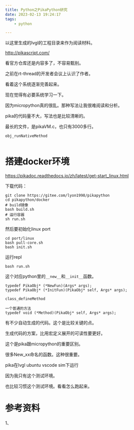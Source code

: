 ```yaml
---
title: Python之PikaPython研究
date: 2023-02-13 19:24:17
tags:
	- python

---
```




以这里生成的lvgl的工程目录来作为阅读材料。

http://pikascript.com/

看官方仓库还是内容多了，不容易甄别。

之前在rt-thread的开发者会议上认识了作者。

看着这个系统逐渐完善起来。

现在觉得有必要系统学习一下。

因为micropython真的很乱。那种写法让我很难阅读和分析。

pika的代码量不大，写法也是比较清晰的。

最长的文件，是pikaVM.c，也只有3000多行。

```
obj_runNativeMethod
	
```



# 搭建docker环境

https://pikadoc.readthedocs.io/zh/latest/get-start_linux.html

下载代码：

```
git clone https://gitee.com/lyon1998/pikapython
cd pikapython/docker 
# build镜像
bash build.sh
# 运行容器
sh run.sh

```

然后要初始化linux port

```
cd port/linux
bash pull-core.sh
bash init.sh
```

运行repl

```
bash run.sh
```



这个对应python里的`__new__`和`__init__`函数。

```
typedef PikaObj* (*NewFun)(Args* args);
typedef PikaObj* (*InitFun)(PikaObj* self, Args* args);
```



```
class_defineMethod

一个普通的方法
typedef void (*Method)(PikaObj* self, Args* args);
```



有不少自动生成的代码。这个是比较关键的点。

生成代码的方案，比用宏定义展开的可读性要更好。

这个是pika跟micropython的重要区别。



很多New_xx命名的函数。这种很重要。



pika在lvgl ubuntu vscode sim下运行

因为我只有这个测试环境。

也比较习惯这个测试环境。看看怎么跑起来。



# 参考资料

1、

